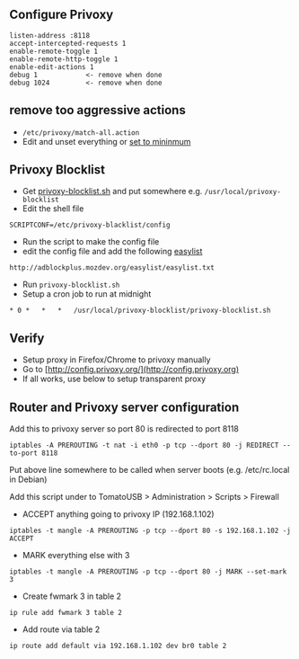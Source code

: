 ## Configure Privoxy
```
listen-address :8118
accept-intercepted-requests 1
enable-remote-toggle 1
enable-remote-http-toggle 1
enable-edit-actions 1
debug 1            <- remove when done
debug 1024         <- remove when done
```

## remove too aggressive actions
* `/etc/privoxy/match-all.action`
* Edit and unset everything or [set to mininmum](http://www.privoxy.org/user-manual/actions-file.html#AEN4891)

## Privoxy Blocklist
* Get [privoxy-blocklist.sh](https://github.com/Andrwe/privoxy-blocklist) and put somewhere e.g. `/usr/local/privoxy-blocklist`
* Edit the shell file
```
SCRIPTCONF=/etc/privoxy-blacklist/config
```
* Run the script to make the config file
* edit the config file and add the following [easylist](https://easylist.adblockplus.org/en/)
```
http://adblockplus.mozdev.org/easylist/easylist.txt
```
* Run `privoxy-blocklist.sh`
* Setup a cron job to run at midnight 
```
* 0	*	*	*	/usr/local/privoxy-blocklist/privoxy-blocklist.sh
```

## Verify
* Setup proxy in Firefox/Chrome to privoxy manually 
* Go to [http://config.privoxy.org/](http://config.privoxy.org)
* If all works, use below to setup transparent proxy

## Router and Privoxy server configuration
Add this to privoxy server so port 80 is redirected to port 8118
```
iptables -A PREROUTING -t nat -i eth0 -p tcp --dport 80 -j REDIRECT --to-port 8118
```
Put above line somewhere to be called when server boots (e.g. /etc/rc.local in Debian)

Add this script under to TomatoUSB > Administration > Scripts > Firewall
* ACCEPT anything going to privoxy IP (192.168.1.102)
```
iptables -t mangle -A PREROUTING -p tcp --dport 80 -s 192.168.1.102 -j ACCEPT
```
* MARK everything else with 3
```
iptables -t mangle -A PREROUTING -p tcp --dport 80 -j MARK --set-mark 3
```
* Create fwmark 3 in table 2
```
ip rule add fwmark 3 table 2
```
* Add route via table 2
```
ip route add default via 192.168.1.102 dev br0 table 2
```
